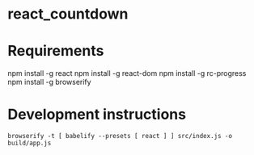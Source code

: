 # react_countdown

# Requirements

   npm install -g react
   npm install -g react-dom
   npm install -g rc-progress
   npm install -g browserify

# Development instructions

    browserify -t [ babelify --presets [ react ] ] src/index.js -o build/app.js
